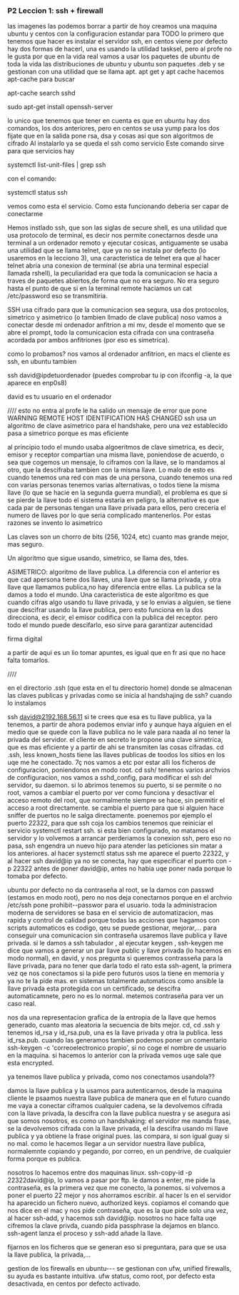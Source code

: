 ### P2 Leccion 1: ssh + firewall

las imagenes las podemos borrar a partir de hoy
creamos una maquina ubuntu y centos con la configuracion estandar para TODO
lo primero que tenemos que hacer es instalar el servidor ssh, en centos viene por defecto
hay dos formas de hacerl, una es usando la utilidad tasksel, pero al profe no le gusta por que en la vida real vamos a usar los paquetes de ubuntu de toda la vida
las distribuciones de ubuntu y ubuntu son paquetes .deb y se gestionan con una utilidad que se llama apt. apt get y apt cache
hacemos apt-cache para buscar

apt-cache search sshd

sudo apt-get install openssh-server

lo unico que tenemos que tener en cuenta es que en ubuntu hay dos comandos, los dos anteriores, pero en centos se usa yump para los dos
fijate que en la salida pone rsa, dsa y cosas asi que son algoritmos de cifrado
Al instalarlo ya se queda el ssh como servicio
Este comando sirve para que servicios hay

systemctl list-unit-files | grep ssh

con el comando:

systemctl status ssh

vemos como esta el servicio. Como esta funcionando deberia ser capar de conectarme

Hemos instlado ssh, que son las siglas de secure shell, es una utilidad que usa protocolo de terminal, es decir nos permite conectarnos desde una terminal a un ordenador remoto y ejecutar cosicas,
antiguamente se usaba una utilidad que se llama telnet, que ya no se instala por defecto (lo usaremos en la lecciono 3), una caracteristica de telnet era que al hacer telnet <ip> abria una conexion de terminal (se abria una terminal especial llamada rshell), la peculiaridad era que toda la comunicacion se hacia a traves de paquetes abiertos,de forma que no era seguro. No era seguro hasta el punto de que si en la terminal remote haciamos un cat /etc/password eso se transmitiria.

SSH usa cifrado para que la comunicacion sea segura, usa dos protocolos, simetrico y asimetrico (o tambien llmado de clave publica)
noso vamos a conectar desde mi ordenador anfitrion a mi mv, desde el momento que se abre el prompt, todo la comunicacion esta cifrada con una contraseña acordada por ambos anfitriones (por eso es simetrica).

como lo probamos? nos vamos al ordenador anfitrion, en macs el cliente es ssh, en ubuntu tambien

ssh david@ipdetuordenador (puedes comprobar tu ip con ifconfig -a, la que aparece en enp0s8)

david es tu usuario en el ordenador

//// esto no entra
al profe le ha salido un mensaje de error que pone WARNING REMOTE HOST IDENTIFICATION HAS CHANGED
ssh usa un algoritmo de clave asimetrico para el handshake, pero una vez establecido pasa a simetrico porque es mas eficiente

al principio todo el mundo usaba algoeritmos de clave simetrica, es decir, emisor y receptor compartian una misma llave, poniendose de acuerdo, o sea que cogemos un mensaje, lo ciframos con la llave, se lo mandamos al otro, que la descifraba tambien con la misma llave. Lo malo de esto es cuando tenemos una red con mas de una persona, cuando tenemos una red con varias personas tenemos varias alternativas, o todos tiene la misma llave (lo que se hacie en la segunda guerra mundial), el problema es que si se pierde la llave todo el sistema estaria en peligro, la alternative es que cada par de personas tengan una llave privada para ellos, pero creceria el numero de llaves por lo que seria complicado mantenerlos. Por estas razones se invento lo asimetrico

Las claves son un chorro de bits (256, 1024, etc) cuanto mas grande mejor, mas seguro.

Un algoritmo que sigue usando, simetrico, se llama des, tdes.

ASIMETRICO: algoritmo de llave publica. La diferencia con el anterior es que cad apersona tiene dos llaves, una llave que se llama privada, y otra llave que llamamos publica,no hay diferencia entre ellas. La publica se la damos a todo el mundo. Una caracteristica de este algoritmo es que cuando cifras algo usando tu llave privada, y se lo envias a alguien, se tiene que descifrar usando la llave publica, pero esto funciona en la dos direcciona, es decir, el emisor codifica con la publica del receptor. pero todo el mundo puede descifarlo, eso sirve para garantizar autencidad

firma digital

a partir de aqui es un lio tomar apuntes, es igual que en fr asi que no hace falta tomarlos.

////

en el directorio .ssh (que esta en el tu directorio home) donde se almacenan las claves publicas y privadas
como se inicia al handshajing de ssh? cuando lo instalamos

ssh david@2192.168.56.11
si te crees que esa es tu llave publica, ya la tenemos, a partir de ahora podemos enviar info y aunque haya alguien en el medio que se quede con la llave publica no le vale para naada al no tener la privada del servidor. el cliente en secreto le propone una clave simetrica, que es mas eficiente y a partir de ahi se transmiten las cosas cifradas. cd .ssh, less known_hosts tiene las llaves publicas de toodos los sitios en los uqe me he conectado.
7ç
nos vamos a etc por estar alli los ficheros de configuracion, poniendonos en modo root. cd ssh/
tenemos varios archvios de configuracion, nos vamos a sshd_config, para modificar el ssh del servidor, su daemon. si lo abrimos tenemos su puerto, si se permite o no root, vamos a cambiar el puerto por ver como funciona y desactivar el acceso remoto del root, que normalmente siempre se hace, sin permitir el acceso a root directamente. se cambia el puerto para que si alguien hace sniffer de puertos no le salga directamente.
poenemos por ejemplo el puerto 22322, para que ssh coja los cambios tenemos que reiniciar el servicio systemctl restart ssh. si esta bien configurado, no matamos el servidor y lo volvemos a arrancar perderiamos la conexion ssh, pero eso no pasa, ssh engendra un nuevo hijo para atender las peticiones sin matar a los anteriores. al hacer systemctl status ssh me aparece el puerto 22322, y al hacer ssh david@ip ya no se conecta, hay que especificar el puerto con -p 22322 antes de poner david@ip, antes no habia uqe poner nada porque lo tomaba por defecto.

ubuntu por defecto no da contraseña al root, se la damos con passwd (estamos en modo root), pero no nos deja conectarnos porque en el archvio /etc/ssh pone prohibit--passwor para el usuario. toda la administracion moderna de servidores se basa en el servicio de automatizacion, mas rapida y control de calidad porque todas las acciones que hagamos con scripts automaticos es codigo, qeu se puede gestionar, mejorar,... para conseguir una comunicacion sin contraseña usaremos llave publica y llave privada. si le damos a ssh tabulador , al ejecutar keygen , ssh-keygen me dice que vamos a generar un par llave public y llave privada (lo hacemos en modo normal), en david, y nos pregunta si queremos contrasseña para la llave privada, para no tener que darla todo el rato esta ssh-agent, la primera vez qe nos conectamos si la pide pero futuros usos la tiene en memoria y ya no te la pide mas. en sistemas totalmente automaticos como ansible la llave privada esta protegida con un certificado, se descifra automaticamnete, pero no es lo normal. metemos contraseña para ver un caso real.

nos da una representacion grafica de la entropia de la llave que hemos generado, cuanto mas aleatoria la secuencia de bits mejor. cd, cd .ssh y tenemos id_rsa y id_rsa.pub, una es la llave privada y otra la publica. less id_rsa.pub. cuando las generamos tambien podemos poner un comentario ssh-keygen -c 'correoelectronico propio', si no coge el nombre de usuario en la maquina. si hacemos lo anterior con la privada vemos uqe sale que esta encrypted.

ya tenemos llave publica y privada, como nos conectamos usandola??

damos la llave publica y la usamos para autenticarnos, desde la maquina cliente le psaamos nuestra llave publica de manera que en el futuro cuando me vaya a conectar ciframos cualquier cadena, se la devolvemos cifrada con la llave privada, la descifra con la llave publica nuestra y se asegura asi que somos nosotros, es como un handshaking: el servidor me manda frase, se la devolvemos cifrada con la llave privada, el la descifra usando mi llave publica y ya obtiene la frase original pues. las compara, si son igual guay si no mal. como le hacemos llegar a un servidor nuestra llave publica, normalemnte copiando y pegando, por correo, en un pendrive, de cualquier forma porque es publica.

nosotros lo hacemos entre dos maquinas linux. ssh-copy-id -p 22322david@ip, lo vamos a pasar por ftp. le damos a enter, me pide la contraseña, es la primera vez que me conecto, la ponemos. si volvemos a poner el puerto 22 mejor y nos ahorramos escribir. al hacer ls en el servidor ha aparecido un fichero nuevo, authorized keys. copiamos el comando que nos dice en el mac y nos pide contraseña, que es la que pide solo una vez, al hacer ssh-add, y hacemos ssh david@ip. nosotros no hace falta uqe cifremos la clave privda, cuando pida passphrase la dejamos en blanco. ssh-agent lanza el proceso y ssh-add añade la llave.

fijarnos en los ficheros que se generan eso si preguntara, para que se usa la llave publica, la privada,...

gestion de los firewalls en ubuntu--- se gestionan con ufw, unified firewalls, su ayuda es bastante intuitiva. ufw status, como root, por defecto esta desactivada, en centos por defecto activado.
